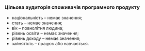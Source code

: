 ### Цільова аудиторія споживачів програмного продукту
- національність – немає значення;
- стать – немає значення;
- вік – повнолітня людина;
- рівень освіти – немає значення;
- рівень доходу – немає значення;
- зайнятість – працює або навчається.
